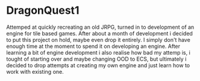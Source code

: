 # DragonQuest1

Attemped at quickly recreating an old JRPG, turned in to development of an engine for tile based games. After about a month of development i decided to put this project on hold,
maybe even drop it entirely. I simply don't have enough time at the moment to spend it on developing an engine. After learning a bit of engine development i also realise how
bad my attemp is, i tought of starting over and maybe changing OOD to ECS, but ultimately i decided to drop attempts at creating my own engine and just learn how to work with
existing one.
